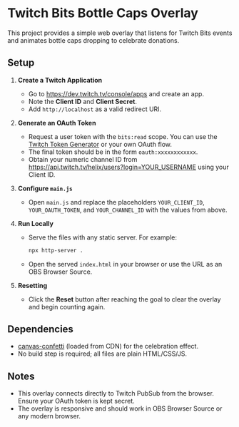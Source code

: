 # Twitch Bits Bottle Caps Overlay

This project provides a simple web overlay that listens for Twitch Bits events and animates bottle caps dropping to celebrate donations.

## Setup

1. **Create a Twitch Application**
   - Go to <https://dev.twitch.tv/console/apps> and create an app.
   - Note the **Client ID** and **Client Secret**.
   - Add `http://localhost` as a valid redirect URI.

2. **Generate an OAuth Token**
   - Request a user token with the `bits:read` scope. You can use the [Twitch Token Generator](https://twitchtokengenerator.com/) or your own OAuth flow.
   - The final token should be in the form `oauth:xxxxxxxxxxxx`.
   - Obtain your numeric channel ID from <https://api.twitch.tv/helix/users?login=YOUR_USERNAME> using your Client ID.

3. **Configure `main.js`**
   - Open `main.js` and replace the placeholders `YOUR_CLIENT_ID`, `YOUR_OAUTH_TOKEN`, and `YOUR_CHANNEL_ID` with the values from above.

4. **Run Locally**
   - Serve the files with any static server. For example:
     ```bash
     npx http-server .
     ```
   - Open the served `index.html` in your browser or use the URL as an OBS Browser Source.

5. **Resetting**
   - Click the **Reset** button after reaching the goal to clear the overlay and begin counting again.

## Dependencies

- [canvas-confetti](https://www.npmjs.com/package/canvas-confetti) (loaded from CDN) for the celebration effect.
- No build step is required; all files are plain HTML/CSS/JS.

## Notes

- This overlay connects directly to Twitch PubSub from the browser. Ensure your OAuth token is kept secret.
- The overlay is responsive and should work in OBS Browser Source or any modern browser.
